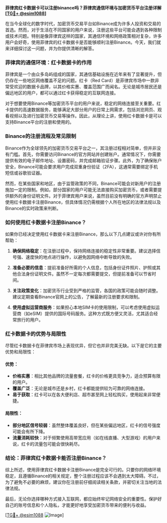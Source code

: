 **菲律宾红卡数据卡可以注册binance吗？菲律宾通信环境与加密货币平台注册详解[[TG💪+ @esim1088](https://t.me/s/esim1088)]**

在当今全球化的数字时代，加密货币交易平台如Binance成为许多人投资和交易的首选。然而，对于生活在不同国家的用户来说，注册这些平台可能会遇到各种限制或技术问题。特别是像菲律宾这样的国家，其通信环境和网络政策相对复杂，许多用户会好奇，使用菲律宾的红卡数据卡是否能够顺利注册Binance。今天，我们就来详细探讨这一问题，并为你提供清晰的解答。

### 菲律宾的通信环境：红卡数据卡的作用

菲律宾是一个由众多岛屿组成的国家，其通信基础设施在近年来有了显著提升，但仍存在一些地区网络覆盖不足的问题。红卡（Red Card）是菲律宾市场中一款非常受欢迎的数据卡品牌，以其价格实惠、覆盖范围广而闻名。无论是城市居民还是偏远地区的用户，都可以通过红卡获得稳定的互联网连接。

对于想要使用Binance等加密货币平台的用户来说，稳定的网络连接至关重要。红卡提供的高速数据服务，能够满足大部分用户的日常上网需求，包括浏览网页、观看视频以及进行加密货币交易等操作。因此，从理论上讲，使用红卡数据卡是可以支持Binance平台的注册和使用的。

### Binance的注册流程及常见限制

Binance作为全球领先的加密货币交易平台之一，其注册过程相对简单，但并非没有门槛。首先，你需要访问Binance的官方网站并创建账户。通常情况下，你需要提供有效的电子邮件地址、设置密码，并完成邮箱验证步骤。此外，为了确保账户安全，Binance可能会要求用户完成双重身份验证（2FA），这通常需要绑定手机短信或谷歌验证器。

然而，在某些国家和地区，由于监管政策的不同，Binance可能会对新用户的注册施加一定的限制。例如，部分国家的用户可能无法直接购买加密货币，或者需要提供额外的身份证明文件。对于菲律宾用户来说，虽然目前没有明确的官方声明禁止使用红卡数据卡注册Binance，但具体情况仍需根据个人所在地区的法律法规以及Binance的实时政策来判断。

### 如何使用红卡数据卡注册Binance？

如果你已经决定使用红卡数据卡来注册Binance，那么以下几点建议或许对你有所帮助：

1. **确保网络稳定**：在注册过程中，保持网络连接的稳定性非常重要。建议选择信号强、速度快的地点进行操作，以避免因网络中断导致的失败。
   
2. **准备必要的信息**：提前准备好所需的个人信息，包括身份证件照片、护照或其他合法身份证明文件。虽然不一定每次都需要提交，但提前准备可以节省时间。

3. **关注政策变化**：加密货币行业受到严格的监管，各国的政策可能会随时调整。建议定期查看Binance官网上的公告，了解最新的注册要求和限制。

4. **使用虚拟运营商服务**：如果担心本地SIM卡的使用限制，可以考虑使用虚拟运营商（如eSIM）提供的国际号码服务。这种方式既方便又灵活，尤其适合经常旅行的用户。

### 红卡数据卡的优势与局限性

尽管红卡数据卡在菲律宾市场上表现优异，但它也并非完美无缺。以下是它的主要优势和局限性：

#### 优势：
- **价格实惠**：相比其他品牌的流量套餐，红卡的价格更具竞争力，适合预算有限的用户。
- **覆盖广泛**：无论是城市还是乡村，红卡都能提供较为可靠的网络连接。
- **易于获取**：红卡可以在各大便利店、超市甚至网上轻松购买，使用起来非常便捷。

#### 局限性：
- **部分地区信号较弱**：虽然整体覆盖良好，但在某些偏远地区，红卡的信号强度可能会有所下降。
- **流量消耗较快**：对于频繁使用高带宽应用（如在线直播、大型游戏）的用户来说，红卡的流量包可能会很快耗尽。

### 结论：菲律宾红卡数据卡能否注册Binance？

综上所述，使用菲律宾红卡数据卡注册Binance是完全可行的。只要你的网络环境稳定，且遵循Binance的相关规定，整个注册过程应该不会遇到太大障碍。不过，为了避免不必要的麻烦，建议你在注册前仔细阅读相关条款，并密切关注当地的法律法规。

最后，无论你选择哪种方式接入互联网，都应始终牢记网络安全的重要性。保护好自己的账号信息和个人隐私，才能更好地享受加密货币带来的便利与收益。

[[TG💪+ @esim1088](https://t.me/s/esim1088) ![Image](https://i.postimg.cc/4NQfJmqS/Snipaste-2025-05-13-00-14-12.png)]